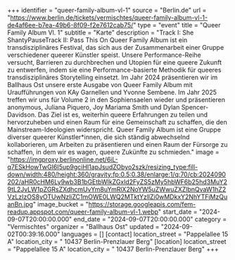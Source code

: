 +++
identifier = "queer-family-album-vl-1"
source = "Berlin.de"
url = "https://www.berlin.de/tickets/vermischtes/queer-family-album-vl-1-de4af6ee-b7ea-49b6-8f09-f2e7612cab75/"
type = "event"
title = "Queer Family Album Vl. 1"
subtitle = "Karte"
description = "Track I: She ShantyPauseTrack II: Pass This On Queer Family Album ist ein transdisziplinäres Festival, das sich aus der Zusammenarbeit einer Gruppe verschiedener queerer Künstler speist. Unsere Performance-Reihe versucht, Barrieren zu durchbrechen und Utopien für eine queere Zukunft zu entwerfen, indem sie eine Performance-basierte Methodik für queeres transdisziplinäres Storytelling einsetzt. Im Jahr 2024 präsentieren wir im Ballhaus Ost unsere erste Ausgabe von Queer Family Album mit Uraufführungen von KAy Garnellen und Yvonne Sembene. Im Jahr 2025 treffen wir uns für Volume 2 in den Sophiensaelen wieder und präsentieren anonymous, Juliana Piquero, Joy Mariama Smith und Dylan Spencer-Davidson. Das Ziel ist es, weiterhin queere Erfahrungen zu teilen und hervorzuheben und einen Raum für eine Gemeinschaft zu schaffen, die den Mainstream-Ideologien widerspricht. Queer Family Album ist eine Gruppe diverser queerer Künstler*innen, die sich ständig abwechselnd kollaborieren, um Arbeiten zu präsentieren und einen Raum der Fürsorge zu schaffen, in dem wir es wagen, queere Zukünfte zu schmieden."
image = "https://imgproxy.berlinonline.net/6iL-q7ESkHowTwGI6I5up9gciHI1apJsudZObyo2szk/resizing_type:fill-down/width:480/height:360/gravity:fp:0.5:0.38/enlarge:1/q:70/cb:2024090202/aHR0cHM6Ly9wb3B1bGEtbWlkZGxld2FyZS5zMy5hbWF6b25hd3MuY29tL2JvLW1pZGRsZXdhcmUvYm8uYmRlX2NoYW5uZWwuZXZlbnQvaW1hZ2VzLzIzOS8yOTUwNzliZC1mOWE0LWQ2MTktYzllZi0wMDkxY2NhYTFjMzQuanBn.jpg"
image_bucket = "https://storage.googleapis.com/fem-readup.appspot.com/queer-family-album-vl-1.webp"
start_date = "2024-09-07T20:00:00.000"
end_date = "2024-09-07T20:00:00.000"
category = "Vermischtes"
organizer = "Ballhaus Ost"
updated = "2024-09-02T00:39:16.000"
languages = []
[contact]
location_street = "Pappelallee 15 A"
location_city = " 10437 Berlin-Prenzlauer Berg"
[location]
location_street = "Pappelallee 15 A"
location_city = " 10437 Berlin-Prenzlauer Berg"
+++
